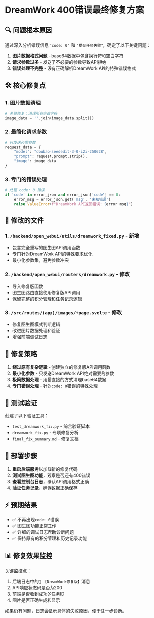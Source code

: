 # DreamWork 400错误最终修复方案

## 🔍 问题根本原因

通过深入分析错误信息 `"code: 0"` 和 `"提交任务失败"`，确定了以下关键问题：

1. **图片数据格式问题** - base64数据中包含换行符和空白字符
2. **请求参数过多** - 发送了不必要的参数导致API拒绝
3. **错误处理不完整** - 没有正确解析DreamWork API的特殊错误格式

## 🛠️ 核心修复点

### 1. 图片数据清理

```python
# 关键修复：清理所有空白字符
image_data = ''.join(image_data.split())
```

### 2. 最简化请求参数

```python
# 只发送必需参数
request_data = {
    "model": "doubao-seededit-3-0-i2i-250628",
    "prompt": request.prompt.strip(),
    "image": image_data
}
```

### 3. 专门的错误处理

```python
# 处理 code: 0 错误
if 'code' in error_json and error_json['code'] == 0:
    error_msg = error_json.get('msg', '未知错误')
    raise ValueError(f"DreamWork API返回错误: {error_msg}")
```

## 📁 修改的文件

### 1. `/backend/open_webui/utils/dreamwork_fixed.py` - 新增

- 包含完全重写的图生图API调用函数
- 专门针对DreamWork API的特殊要求优化
- 最小化参数集，避免参数冲突

### 2. `/backend/open_webui/routers/dreamwork.py` - 修改

- 导入修复版函数
- 图生图路由直接使用修复版API调用
- 保留完整的积分管理和任务记录逻辑

### 3. `/src/routes/(app)/images/+page.svelte` - 修改

- 修复图生图模式判断逻辑
- 改进图片数据处理和验证
- 增强前端调试日志

## 🎯 修复策略

1. **绕过原有复杂逻辑** - 创建独立的修复版API调用函数
2. **最小化参数** - 只发送DreamWork API绝对需要的参数
3. **极简数据处理** - 用最直接的方式清理base64数据
4. **专门错误处理** - 针对`code: 0`错误的特殊处理

## 🔄 测试验证

创建了以下验证工具：

- `test_dreamwork_fix.py` - 综合验证脚本
- `dreamwork_fix.py` - 专项修复分析
- `final_fix_summary.md` - 修复文档

## 🚀 部署步骤

1. **重启后端服务**以加载新的修复代码
2. **测试图生图功能**，观察是否还有400错误
3. **查看控制台日志**，确认API调用格式正确
4. **验证任务记录**，确保数据正确保存

## ⚡ 预期结果

- ✅ 不再出现`code: 0`错误
- ✅ 图生图功能正常工作
- ✅ 详细的调试日志帮助诊断问题
- ✅ 保持原有的积分管理和历史记录功能

## 📊 修复效果监控

关键监控点：

1. 后端日志中的`🎨 【DreamWork修复版】`消息
2. API响应状态码是否为200
3. 前端是否收到成功的任务ID
4. 图片是否正确生成和显示

如果仍有问题，日志会显示具体的失败原因，便于进一步诊断。
